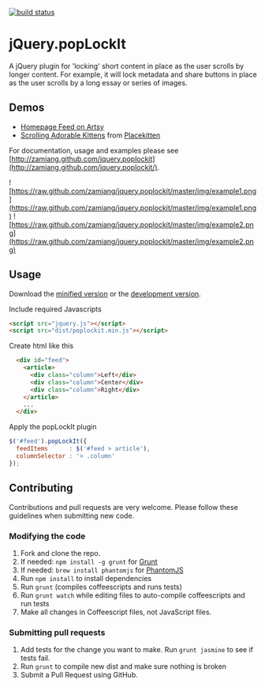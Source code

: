 [![build status](https://api.travis-ci.org/zamiang/jquery.poplockit.png)](http://travis-ci.org/zamiang/jquery.poplockit)

# jQuery.popLockIt

A jQuery plugin for 'locking' short content in place as the user
scrolls by longer content. For example, it will lock metadata and
share buttons in place as the user scrolls by a long essay or series
of images.

## Demos

* [Homepage Feed on Artsy](http://artsy.net)
* [Scrolling Adorable Kittens](http://htmlpreview.github.com/?https://github.com/zamiang/jquery.poplockit/blob/master/example/index.html) from [Placekitten](http://placekitten.com/)

For documentation, usage and examples please see [http://zamiang.github.com/jquery.poplockit](http://zamiang.github.com/jquery.poplockit/).

![https://raw.github.com/zamiang/jquery.poplockit/master/img/example1.png](https://raw.github.com/zamiang/jquery.poplockit/master/img/example1.png)
![https://raw.github.com/zamiang/jquery.poplockit/master/img/example2.png](https://raw.github.com/zamiang/jquery.poplockit/master/img/example2.png)



## Usage

Download the [minified version](https://raw.github.com/zamiang/jquery.poplockit/master/dist/poplockit.min.js) or the [development version](https://raw.github.com/zamiang/jquery.poplockit/master/dist/poplockit.js).

Include required Javascripts

```html
<script src="jquery.js"></script>
<script src="dist/poplockit.min.js"></script>
```

Create html like this

```html
  <div id="feed">
    <article>
      <div class="column">Left</div>
      <div class="column">Center</div>
      <div class="column">Right</div>
    </article>
    ...
  </div>
```

Apply the popLockIt plugin

```javascript
$('#feed').popLockIt({
  feedItems      : $('#feed > article'),
  columnSelector : '> .column'
});
```

## Contributing

Contributions and pull requests are very welcome. Please follow these guidelines when submitting new code.

### Modifying the code

1. Fork and clone the repo.
2. If needed: `npm install -g grunt` for [Grunt](https://github.com/gruntjs/grunt)
3. If needed: `brew install phantomjs` for [PhantomJS](http://phantomjs.org/download.html)
4. Run `npm install` to install dependencies
5. Run `grunt` (compiles coffeescripts and runs tests)
6. Run `grunt watch` while editing files to auto-compile coffeescripts and run tests
7. Make all changes in Coffeescript files, not JavaScript files.

### Submitting pull requests

1. Add tests for the change you want to make. Run `grunt jasmine` to see if tests fail.
2. Run `grunt` to compile new dist and make sure nothing is broken
3. Submit a Pull Request using GitHub.

